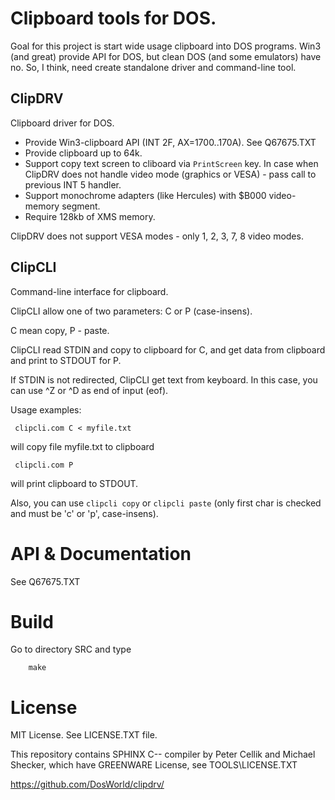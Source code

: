 # Clipboard tools for DOS.

Goal for this project is start wide usage clipboard into DOS programs.
Win3 (and great) provide API for DOS, but clean DOS (and some emulators)
have no. So, I think, need create standalone driver and command-line tool.

## ClipDRV

Clipboard driver for DOS.

* Provide Win3-clipboard API (INT 2F, AX=1700..170A). See Q67675.TXT
* Provide clipboard up to 64k.
* Support copy text screen to cliboard via `PrintScreen` key. In case
when ClipDRV does not handle video mode (graphics or VESA) - pass call to
previous INT 5 handler.
* Support monochrome adapters (like Hercules) with $B000 video-memory segment.
* Require 128kb of XMS memory.

ClipDRV does not support VESA modes - only 1, 2, 3, 7, 8 video modes.

## ClipCLI

Command-line interface for clipboard.

ClipCLI allow one of two parameters: C or P (case-insens).

C mean copy, P - paste.

ClipCLI read STDIN and copy to clipboard for C,
and get data from clipboard and print to STDOUT for P.

If STDIN is not redirected, ClipCLI get text from keyboard.
In this case, you can use ^Z or ^D as end of input (eof).

Usage examples:

     clipcli.com C < myfile.txt

will copy file myfile.txt to clipboard

     clipcli.com P

will print clipboard to STDOUT.

Also, you can use `clipcli copy` or `clipcli paste` (only first
char is checked and must be 'c' or 'p', case-insens).

# API & Documentation

See Q67675.TXT

# Build

Go to directory SRC and type

        make

# License

MIT License. See LICENSE.TXT file.

This repository contains SPHINX C-- compiler by Peter Cellik
and Michael Shecker, which have GREENWARE License, see TOOLS\LICENSE.TXT

https://github.com/DosWorld/clipdrv/
